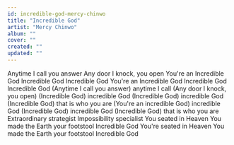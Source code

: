 ```yaml
---
id: incredible-god-mercy-chinwo
title: "Incredible God"
artist: "Mercy Chinwo"
album: ""
cover: ""
created: ""
updated: ""
---
```


Anytime I call you answer
Any door I knock, you open
You're an Incredible God
Incredible God
Incredible God
You're an Incredible God
Incredible God
Incredible God
(Anytime I call you answer) anytime I call
(Any door I knock, you open)
(Incredible God) incredible God
(Incredible God) incredible God
(Incredible God) that is who you are
(You're an incredible God) incredible God
(Incredible God) incredible God
(Incredible God) that is who you are
Extraordinary strategist
Impossibility specialist
You seated in Heaven
You made the Earth your footstool
Incredible God
You're seated in Heaven
You made the Earth your footstool
Incredible God